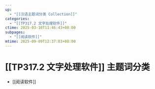 ```yaml
---
up:
  - "[[汉语主题词分类 Collection]]"
categories:
  - "[[TP317.2 文字处理软件]]"
ctime: 2025-03-10T11:46:43+08:00
subpages:
  - "[[阅读软件]]"
mtime: 2025-09-09T12:37:03+08:00
---
```


# [[TP317.2 文字处理软件]] 主题词分类

- [[阅读软件]]
